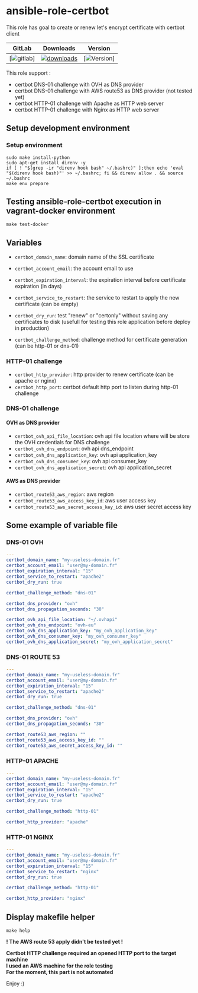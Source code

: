 # ansible-role-certbot

This role has goal to create or renew let's encrypt certificate with certbot client  

|GitLab|Downloads|Version|
|------|---------|-------|
|[![gitlab](https://gitlab.com/robertdebock-iac/ansible-role-haproxy/badges/master/pipeline.svg)]|[![downloads](https://img.shields.io/ansible/role/d/robertdebock/haproxy)](https://galaxy.ansible.com/robertdebock/haproxy)|[![Version](https://img.shields.io/github/v/release/twatel/ansible-role-certbot.svg)]|

This role support :  
  - certbot DNS-01 challenge with OVH as DNS provider  
  - certbot DNS-01 challenge with AWS route53 as DNS provider (not tested yet)  
  - certbot HTTP-01 challenge with Apache as HTTP web server  
  - certbot HTTP-01 challenge with Nginx as HTTP web server   

## Setup development environment

### Setup environment 
```shell
sudo make install-python
sudo apt-get install direnv -y
if [ ! "$(grep -ir "direnv hook bash" ~/.bashrc)" ];then echo 'eval "$(direnv hook bash)"' >> ~/.bashrc; fi && direnv allow . && source ~/.bashrc
make env prepare
```

## Testing ansible-role-certbot execution in vagrant-docker environment

```shell
make test-docker
```

## Variables
* ``certbot_domain_name``: domain name of the SSL certificate  
* ``certbot_account_email``: the account email to use  
* ``certbot_expiration_interval``: the expiration interval before certificate expiration (in days)  
* ``certbot_service_to_restart``: the service to restart to apply the new certificate (can be empty)  
* ``certbot_dry_run``: test "renew" or "certonly" without saving any certificates to disk (usefull for testing this role application before deploy in production)  

* ``certbot_challenge_method``: challenge method for certificate generation (can be http-01 or dns-01)  

### HTTP-01 challenge
* ``certbot_http_provider``: http provider to renew certificate (can be apache or nginx)  
* ``certbot_http_port``: certbot default http port to listen during http-01 challenge  

### DNS-01 challenge
#### OVH as DNS provider
* ``certbot_ovh_api_file_location``: ovh api file location where will be store the OVH credentials for DNS challenge  
* ``certbot_ovh_dns_endpoint``: ovh api dns_endpoint  
* ``certbot_ovh_dns_application_key``: ovh api application_key  
* ``certbot_ovh_dns_consumer_key``: ovh api consumer_key  
* ``certbot_ovh_dns_application_secret``: ovh api application_secret  

#### AWS as DNS provider
* ``certbot_route53_aws_region``: aws region  
* ``certbot_route53_aws_access_key_id``: aws user access key  
* ``certbot_route53_aws_secret_access_key_id``: aws user secret access key  

## Some example of variable file 

### DNS-01 OVH
```yaml
---
certbot_domain_name: "my-useless-domain.fr"
certbot_account_email: "user@my-domain.fr"
certbot_expiration_interval: "15"
certbot_service_to_restart: "apache2"
certbot_dry_run: true

certbot_challenge_method: "dns-01"

certbot_dns_provider: "ovh"
certbot_dns_propagation_seconds: "30"

certbot_ovh_api_file_location: "~/.ovhapi"
certbot_ovh_dns_endpoint: "ovh-eu"
certbot_ovh_dns_application_key: "my_ovh_application_key"
certbot_ovh_dns_consumer_key: "my_ovh_consumer_key"
certbot_ovh_dns_application_secret: "my_ovh_application_secret"
```

### DNS-01 ROUTE 53
```yaml
---
certbot_domain_name: "my-useless-domain.fr"
certbot_account_email: "user@my-domain.fr"
certbot_expiration_interval: "15"
certbot_service_to_restart: "apache2"
certbot_dry_run: true

certbot_challenge_method: "dns-01"

certbot_dns_provider: "ovh"
certbot_dns_propagation_seconds: "30"

certbot_route53_aws_region: ""
certbot_route53_aws_access_key_id: ""
certbot_route53_aws_secret_access_key_id: ""
```

### HTTP-01 APACHE
```yaml
---
certbot_domain_name: "my-useless-domain.fr"
certbot_account_email: "user@my-domain.fr"
certbot_expiration_interval: "15"
certbot_service_to_restart: "apache2"
certbot_dry_run: true

certbot_challenge_method: "http-01"

certbot_http_provider: "apache"
```

### HTTP-01 NGINX
```yaml
---
certbot_domain_name: "my-useless-domain.fr"
certbot_account_email: "user@my-domain.fr"
certbot_expiration_interval: "15"
certbot_service_to_restart: "nginx"
certbot_dry_run: true

certbot_challenge_method: "http-01"

certbot_http_provider: "nginx"
```

## Display makefile helper
```shell
make help
```

**! The AWS route 53 apply didn't be tested yet !**  

**Certbot HTTP challenge required an opened HTTP port to the target machine**  
**I used an AWS machine for the role testing**  
**For the moment, this part is not automated**  

Enjoy :) 
